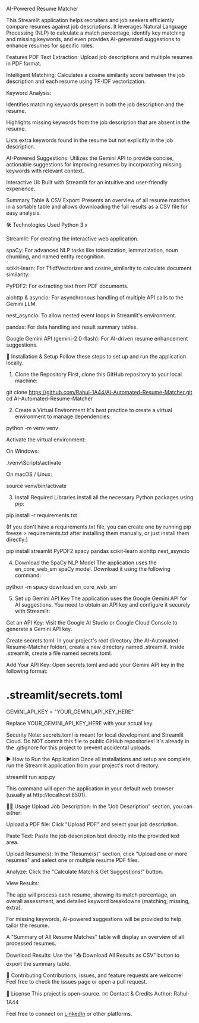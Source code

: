 AI-Powered Resume Matcher 


This Streamlit application helps recruiters and job seekers efficiently compare resumes against job descriptions. It leverages Natural Language Processing (NLP) to calculate a match percentage, identify key matching and missing keywords, and even provides AI-generated suggestions to enhance resumes for specific roles.

 Features
PDF Text Extraction: Upload job descriptions and multiple resumes in PDF format.

Intelligent Matching: Calculates a cosine similarity score between the job description and each resume using TF-IDF vectorization.

Keyword Analysis:

Identifies matching keywords present in both the job description and the resume.

Highlights missing keywords from the job description that are absent in the resume.

Lists extra keywords found in the resume but not explicitly in the job description.

AI-Powered Suggestions: Utilizes the Gemini API to provide concise, actionable suggestions for improving resumes by incorporating missing keywords with relevant context.

Interactive UI: Built with Streamlit for an intuitive and user-friendly experience.

Summary Table & CSV Export: Presents an overview of all resume matches in a sortable table and allows downloading the full results as a CSV file for easy analysis.

🛠️ Technologies Used
Python 3.x

Streamlit: For creating the interactive web application.

spaCy: For advanced NLP tasks like tokenization, lemmatization, noun chunking, and named entity recognition.

scikit-learn: For TfidfVectorizer and cosine_similarity to calculate document similarity.

PyPDF2: For extracting text from PDF documents.

aiohttp & asyncio: For asynchronous handling of multiple API calls to the Gemini LLM.

nest_asyncio: To allow nested event loops in Streamlit's environment.

pandas: For data handling and result summary tables.

Google Gemini API (gemini-2.0-flash): For AI-driven resume enhancement suggestions.

🚀 Installation & Setup
Follow these steps to set up and run the application locally.

1. Clone the Repository
First, clone this GitHub repository to your local machine:

git clone https://github.com/Rahul-1A44/AI-Automated-Resume-Matcher.git
cd AI-Automated-Resume-Matcher

2. Create a Virtual Environment 
It's best practice to create a virtual environment to manage dependencies:

python -m venv venv

Activate the virtual environment:

On Windows:

.\venv\Scripts\activate

On macOS / Linux:

source venv/bin/activate

3. Install Required Libraries
Install all the necessary Python packages using pip:

pip install -r requirements.txt

(If you don't have a requirements.txt file, you can create one by running pip freeze > requirements.txt after installing them manually, or just install them directly:)

pip install streamlit PyPDF2 spacy pandas scikit-learn aiohttp nest_asyncio

4. Download the SpaCy NLP Model
The application uses the en_core_web_sm spaCy model. Download it using the following command:

python -m spacy download en_core_web_sm

5. Set up Gemini API Key
The application uses the Google Gemini API for AI suggestions. You need to obtain an API key and configure it securely with Streamlit:

Get an API Key: Visit the Google AI Studio or Google Cloud Console to generate a Gemini API key.

Create secrets.toml: In your project's root directory (the AI-Automated-Resume-Matcher folder), create a new directory named .streamlit. Inside .streamlit, create a file named secrets.toml.

Add Your API Key: Open secrets.toml and add your Gemini API key in the following format:

# .streamlit/secrets.toml
GEMINI_API_KEY = "YOUR_GEMINI_API_KEY_HERE"

Replace YOUR_GEMINI_API_KEY_HERE with your actual key.

Security Note: secrets.toml is meant for local development and Streamlit Cloud. Do NOT commit this file to public GitHub repositories! It's already in the .gitignore for this project to prevent accidental uploads.

▶️ How to Run the Application
Once all installations and setup are complete, run the Streamlit application from your project's root directory:

streamlit run app.py

This command will open the application in your default web browser (usually at http://localhost:8501).

👨‍💻 Usage
Upload Job Description: In the "Job Description" section, you can either:

Upload a PDF file: Click "Upload PDF" and select your job description.

Paste Text: Paste the job description text directly into the provided text area.

Upload Resume(s): In the "Resume(s)" section, click "Upload one or more resumes" and select one or multiple resume PDF files.

Analyze: Click the "Calculate Match & Get Suggestions!" button.

View Results:

The app will process each resume, showing its match percentage, an overall assessment, and detailed keyword breakdowns (matching, missing, extra).

For missing keywords, AI-powered suggestions will be provided to help tailor the resume.

A "Summary of All Resume Matches" table will display an overview of all processed resumes.

Download Results: Use the "📥 Download All Results as CSV" button to export the summary table.

🤝 Contributing
Contributions, issues, and feature requests are welcome! Feel free to check the issues page or open a pull request.

📄 License
This project is open-source. 
✉️ Contact & Credits
Author: Rahul-1A44 

Feel free to connect on [LinkedIn](https://www.linkedin.com/in/rahul-gupta-86a14b2b1/) or other platforms.
